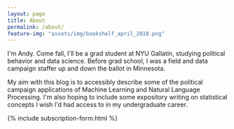 ```yaml
---
layout: page
title: About
permalink: /about/
feature-img: "assets/img/bookshelf_april_2018.png"
---
```


I'm Andy. Come fall, I'll be a grad student at NYU Gallatin, studying political behavior and data science. Before grad school, I was a field and data campaign staffer up and down the ballot in Minnesota.

My aim with this blog is to accessibly describe some of the political campaign applications of Machine Learning and Natural Language Processing. I'm also hoping to include some expository writing on statistical concepts I wish I'd had access to in my undergraduate career.

{% include subscription-form.html %}
